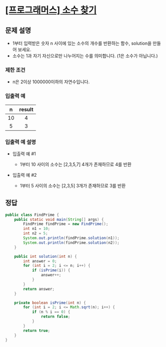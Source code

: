 # [\[프로그래머스\] 소수 찾기](https://programmers.co.kr/learn/courses/30/lessons/12921)

## 문제 설명
- 1부터 입력받은 숫자 n 사이에 있는 소수의 개수를 반환하는 함수, solution을 만들어 보세요.
- 소수는 1과 자기 자신으로만 나누어지는 수를 의미합니다.
(1은 소수가 아닙니다.)

### 제한 조건
- n은 2이상 1000000이하의 자연수입니다.

### 입출력 예
n | result
:---: | :---:
10 | 4
5 | 3

### 입출력 예 설명
- 입출력 예 #1
    - 1부터 10 사이의 소수는 [2,3,5,7] 4개가 존재하므로 4를 반환

- 입출력 예 #2
    - 1부터 5 사이의 소수는 [2,3,5] 3개가 존재하므로 3를 반환
    
## 정답

```java
public class FindPrime {
    public static void main(String[] args) {
        FindPrime findPrime = new FindPrime();
        int n1 = 10;
        int n2 = 5;
        System.out.println(findPrime.solution(n1));
        System.out.println(findPrime.solution(n2));
    }

    public int solution(int n) {
        int answer = 0;
        for (int i = 2; i <= n; i++) {
            if (isPrime(i)) {
                answer++;
            }
        }
        return answer;
    }

    private boolean isPrime(int n) {
        for (int i = 2; i <= Math.sqrt(n); i++) {
            if (n % i == 0) {
                return false;
            }
        }
        return true;
    }
}
```

